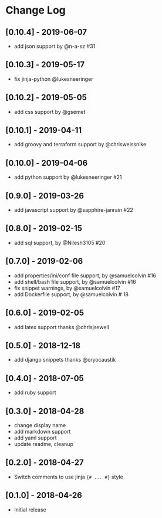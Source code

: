 # Change Log

## [0.10.4] - 2019-06-07
* add json support by @n-a-sz #31

## [0.10.3] - 2019-05-17
* fix jinja-python @lukesneeringer

## [0.10.2] - 2019-05-05
* add css support by @gsemet

## [0.10.1] - 2019-04-11
* add groovy and terraform support by @chrisweissnike

## [0.10.0] - 2019-04-06
* add python support by @lukesneeringer #21

## [0.9.0] - 2019-03-26
* add javascript support by @sapphire-janrain #22

## [0.8.0] - 2019-02-15
- add sql support, by @Nilesh3105 #20

## [0.7.0] - 2019-02-06
- add properties/ini/conf file support, by @samuelcolvin #16
- add shell/bash file support, by @samuelcolvin #16
- fix snippet warnings, by @samuelcolvin #17
- add Dockerfile support, by @samuelcolvin # 18

## [0.6.0] - 2019-02-05
- add latex support thanks @chrisjsewell

## [0.5.0] - 2018-12-18
- add django snippets thanks @cryocaustik

## [0.4.0] - 2018-07-05
- add ruby support

## [0.3.0] - 2018-04-28
- change display name
- add markdown support
- add yaml support
- update readme, cleanup

## [0.2.0] - 2018-04-27
- Switch comments to use jinja `{# ... #}` style

## [0.1.0] - 2018-04-26
- Initial release
